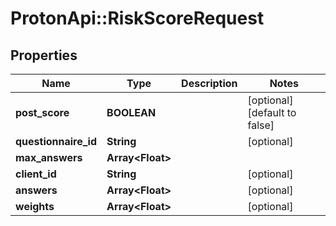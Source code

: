 # ProtonApi::RiskScoreRequest

## Properties
Name | Type | Description | Notes
------------ | ------------- | ------------- | -------------
**post_score** | **BOOLEAN** |  | [optional] [default to false]
**questionnaire_id** | **String** |  | [optional] 
**max_answers** | **Array&lt;Float&gt;** |  | 
**client_id** | **String** |  | [optional] 
**answers** | **Array&lt;Float&gt;** |  | [optional] 
**weights** | **Array&lt;Float&gt;** |  | [optional] 


